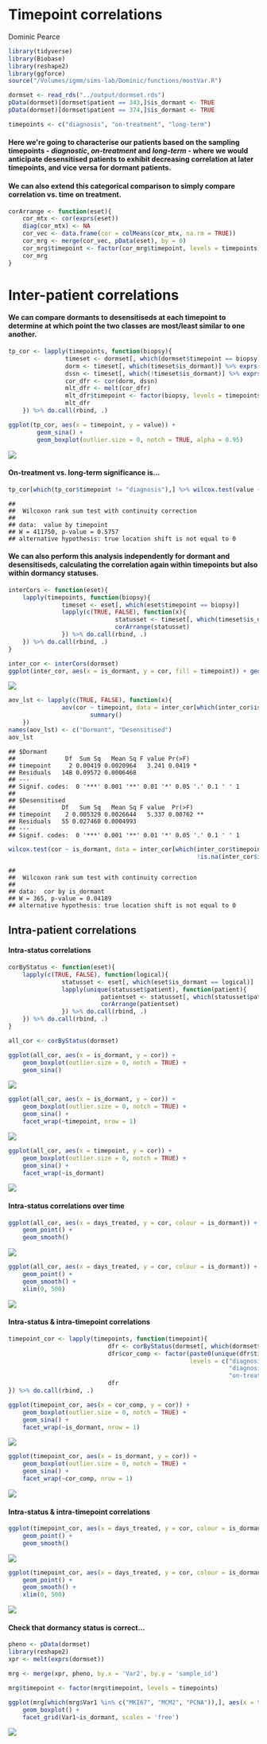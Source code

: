 Timepoint correlations
================
Dominic Pearce

``` r
library(tidyverse)
library(Biobase)
library(reshape2)
library(ggforce)
source("/Volumes/igmm/sims-lab/Dominic/functions/mostVar.R")
```

``` r
dormset <- read_rds("../output/dormset.rds")
pData(dormset)[dormset$patient == 343,]$is_dormant <- TRUE
pData(dormset)[dormset$patient == 374,]$is_dormant <- TRUE
```

``` r
timepoints <- c("diagnosis", "on-treatment", "long-term")
```

#### Here we're going to characterise our patients based on the sampling timepoints - *diagnostic*, *on-treatment* and *long-term* - where we would anticipate desensitised patients to exhibit decreasing correlation at later timepoints, and vice versa for dormant patients.

#### We can also extend this categorical comparison to simply compare correlation vs. time on treatment.

``` r
corArrange <- function(eset){
    cor_mtx <- cor(exprs(eset))
    diag(cor_mtx) <- NA
    cor_vec <- data.frame(cor = colMeans(cor_mtx, na.rm = TRUE))
    cor_mrg <- merge(cor_vec, pData(eset), by = 0)
    cor_mrg$timepoint <- factor(cor_mrg$timepoint, levels = timepoints)
    cor_mrg
}
```

Inter-patient correlations
==========================

#### We can compare dormants to desensitiseds at each timepoint to determine at which point the two classes are most/least similar to one another.

``` r
tp_cor <- lapply(timepoints, function(biopsy){
                timeset <- dormset[, which(dormset$timepoint == biopsy)]
                dorm <- timeset[, which(timeset$is_dormant)] %>% exprs()
                dssn <- timeset[, which(!timeset$is_dormant)] %>% exprs()
                cor_dfr <- cor(dorm, dssn)
                mlt_dfr <- melt(cor_dfr)
                mlt_dfr$timepoint <- factor(biopsy, levels = timepoints)
                mlt_dfr
    }) %>% do.call(rbind, .)

ggplot(tp_cor, aes(x = timepoint, y = value)) + 
        geom_sina() +
        geom_boxplot(outlier.size = 0, notch = TRUE, alpha = 0.95) 
```

<img src="timepoint-correlations_files/figure-markdown_github-ascii_identifiers/unnamed-chunk-5-1.png" style="display: block; margin: auto;" />

#### On-treatment vs. long-term significance is...

``` r
tp_cor[which(tp_cor$timepoint != "diagnosis"),] %>% wilcox.test(value ~ timepoint, data = .)
```

    ## 
    ##  Wilcoxon rank sum test with continuity correction
    ## 
    ## data:  value by timepoint
    ## W = 411750, p-value = 0.5757
    ## alternative hypothesis: true location shift is not equal to 0

#### We can also perform this analysis independently for dormant and desensitiseds, calculating the correlation again within timepoints but also within dormancy statuses.

``` r
interCors <- function(eset){
    lapply(timepoints, function(biopsy){
               timeset <- eset[, which(eset$timepoint == biopsy)]
               lapply(c(TRUE, FALSE), function(x){
                              statusset <- timeset[, which(timeset$is_dormant == x)]
                              corArrange(statusset)
               }) %>% do.call(rbind, .)
    }) %>% do.call(rbind, .)
}

inter_cor <- interCors(dormset)
ggplot(inter_cor, aes(x = is_dormant, y = cor, fill = timepoint)) + geom_boxplot(notch = TRUE)
```

<img src="timepoint-correlations_files/figure-markdown_github-ascii_identifiers/unnamed-chunk-7-1.png" style="display: block; margin: auto;" />

``` r
aov_lst <- lapply(c(TRUE, FALSE), function(x){
               aov(cor ~ timepoint, data = inter_cor[which(inter_cor$is_dormant == x),]) %>%
                       summary()
    })
names(aov_lst) <- c("Dormant", "Desensitised")
aov_lst
```

    ## $Dormant
    ##              Df  Sum Sq   Mean Sq F value Pr(>F)  
    ## timepoint     2 0.00419 0.0020964   3.241 0.0419 *
    ## Residuals   148 0.09572 0.0006468                 
    ## ---
    ## Signif. codes:  0 '***' 0.001 '**' 0.01 '*' 0.05 '.' 0.1 ' ' 1
    ## 
    ## $Desensitised
    ##             Df   Sum Sq   Mean Sq F value  Pr(>F)   
    ## timepoint    2 0.005329 0.0026644   5.337 0.00762 **
    ## Residuals   55 0.027460 0.0004993                   
    ## ---
    ## Signif. codes:  0 '***' 0.001 '**' 0.01 '*' 0.05 '.' 0.1 ' ' 1

``` r
wilcox.test(cor ~ is_dormant, data = inter_cor[which(inter_cor$timepoint == "diagnosis" & 
                                                     !is.na(inter_cor$is_dormant)), ])
```

    ## 
    ##  Wilcoxon rank sum test with continuity correction
    ## 
    ## data:  cor by is_dormant
    ## W = 365, p-value = 0.04189
    ## alternative hypothesis: true location shift is not equal to 0

Intra-patient correlations
--------------------------

#### Intra-status correlations

``` r
corByStatus <- function(eset){
    lapply(c(TRUE, FALSE), function(logical){
               statusset <- eset[, which(eset$is_dormant == logical)]
               lapply(unique(statusset$patient), function(patient){
                          patientset <- statusset[, which(statusset$patient == patient)]
                          corArrange(patientset)
               }) %>% do.call(rbind, .)
    }) %>% do.call(rbind, .)
}

all_cor <- corByStatus(dormset)
```

``` r
ggplot(all_cor, aes(x = is_dormant, y = cor)) + 
    geom_boxplot(outlier.size = 0, notch = TRUE) + 
    geom_sina()
```

<img src="timepoint-correlations_files/figure-markdown_github-ascii_identifiers/unnamed-chunk-9-1.png" style="display: block; margin: auto;" />

``` r
ggplot(all_cor, aes(x = is_dormant, y = cor)) + 
    geom_boxplot(outlier.size = 0, notch = TRUE) + 
    geom_sina() + 
    facet_wrap(~timepoint, nrow = 1)
```

<img src="timepoint-correlations_files/figure-markdown_github-ascii_identifiers/unnamed-chunk-9-2.png" style="display: block; margin: auto;" />

``` r
ggplot(all_cor, aes(x = timepoint, y = cor)) + 
    geom_boxplot(outlier.size = 0, notch = TRUE) + 
    geom_sina() + 
    facet_wrap(~is_dormant)
```

<img src="timepoint-correlations_files/figure-markdown_github-ascii_identifiers/unnamed-chunk-9-3.png" style="display: block; margin: auto;" />

#### Intra-status correlations over time

``` r
ggplot(all_cor, aes(x = days_treated, y = cor, colour = is_dormant)) + 
    geom_point() + 
    geom_smooth()
```

<img src="timepoint-correlations_files/figure-markdown_github-ascii_identifiers/unnamed-chunk-10-1.png" style="display: block; margin: auto;" />

``` r
ggplot(all_cor, aes(x = days_treated, y = cor, colour = is_dormant)) + 
    geom_point() + 
    geom_smooth() +
    xlim(0, 500)
```

<img src="timepoint-correlations_files/figure-markdown_github-ascii_identifiers/unnamed-chunk-10-2.png" style="display: block; margin: auto;" />

#### Intra-status & intra-timepoint correlations

``` r
timepoint_cor <- lapply(timepoints, function(timepoint){
                            dfr <- corByStatus(dormset[, which(dormset$timepoint != timepoint)])
                            dfr$cor_comp <- factor(paste0(unique(dfr$timepoint), collapse = "-"),
                                                   levels = c("diagnosis-on-treatment", 
                                                              "diagnosis-long-term",
                                                              "on-treatment-long-term"))
                            dfr
}) %>% do.call(rbind, .)

ggplot(timepoint_cor, aes(x = cor_comp, y = cor)) + 
    geom_boxplot(outlier.size = 0, notch = TRUE) +
    geom_sina() +
    facet_wrap(~is_dormant, nrow = 1)
```

<img src="timepoint-correlations_files/figure-markdown_github-ascii_identifiers/unnamed-chunk-11-1.png" style="display: block; margin: auto;" />

``` r
ggplot(timepoint_cor, aes(x = is_dormant, y = cor)) + 
    geom_boxplot(outlier.size = 0, notch = TRUE) +
    geom_sina() +
    facet_wrap(~cor_comp, nrow = 1)
```

<img src="timepoint-correlations_files/figure-markdown_github-ascii_identifiers/unnamed-chunk-11-2.png" style="display: block; margin: auto;" />

#### Intra-status & intra-timepoint correlations

``` r
ggplot(timepoint_cor, aes(x = days_treated, y = cor, colour = is_dormant)) +
    geom_point() +
    geom_smooth()
```

<img src="timepoint-correlations_files/figure-markdown_github-ascii_identifiers/unnamed-chunk-12-1.png" style="display: block; margin: auto;" />

``` r
ggplot(timepoint_cor, aes(x = days_treated, y = cor, colour = is_dormant)) +
    geom_point() +
    geom_smooth() +
    xlim(0, 500)
```

<img src="timepoint-correlations_files/figure-markdown_github-ascii_identifiers/unnamed-chunk-12-2.png" style="display: block; margin: auto;" />

#### Check that dormancy status is correct...

``` r
pheno <- pData(dormset)
library(reshape2)
xpr <- melt(exprs(dormset))

mrg <- merge(xpr, pheno, by.x = 'Var2', by.y = 'sample_id')

mrg$timepoint <- factor(mrg$timepoint, levels = timepoints)

ggplot(mrg[which(mrg$Var1 %in% c("MKI67", "MCM2", "PCNA")),], aes(x = timepoint, y = value)) +
    geom_boxplot() +
    facet_grid(Var1~is_dormant, scales = 'free')
```

<img src="timepoint-correlations_files/figure-markdown_github-ascii_identifiers/unnamed-chunk-13-1.png" style="display: block; margin: auto;" />

<!-- I'm not convinced this was the best way to perform this comparison (compared to the inter-patient correlations above, so I've removed it for now)
#### How do patients' intra-correlations compare to overall correlation between all patients/samples?


```r
interCorByStatus <- function(eset){
    lapply(c(TRUE, FALSE), function(logical){
               statusset <- eset[, which(eset$is_dormant == logical)]
               corArrange(statusset)
    }) %>% do.call(rbind, .)
}

intercor <- interCorByStatus(dormset)
inter_intra <- rbind(intercor, all_cor)
inter_intra$comparison <- rep(c("inter", "intra"), each = 218)

ggplot(inter_intra, aes(x = comparison, y = cor)) +
    geom_boxplot(notch = TRUE) +
    geom_sina() +
    facet_wrap(~is_dormant)
```

<img src="timepoint-correlations_files/figure-markdown_github-ascii_identifiers/unnamed-chunk-14-1.png" style="display: block; margin: auto;" />

```r
ggplot(inter_intra, aes(x = is_dormant, y = cor)) +
    geom_boxplot(notch = TRUE) +
    geom_sina() +
    facet_wrap(~comparison)
```

<img src="timepoint-correlations_files/figure-markdown_github-ascii_identifiers/unnamed-chunk-14-2.png" style="display: block; margin: auto;" />
-->
